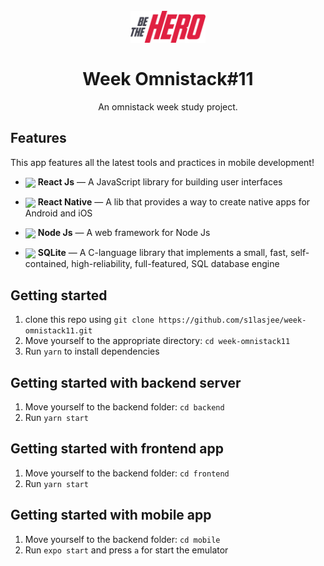
<h1 align="center">
<br>
  <img src="./frontend/src/assets/logo.svg" alt="Be The Hero" width="120">
<br>
<br>
  Week Omnistack#11
</h1>

<p align="center">An omnistack week study project.</p>

## Features
[//]: # (Add the features of your project here:)
This app features all the latest tools and practices in mobile development!

- <img src="https://cdn.worldvectorlogo.com/logos/react.svg" width="23" align="center"/> **React Js** — A JavaScript library for building user interfaces
- <img src="https://cdn.worldvectorlogo.com/logos/react.svg" width="23" align="center"/> **React Native** — A lib that provides a way to create native apps for Android and iOS

- <img src="https://image.flaticon.com/icons/svg/919/919825.svg" align="center" width="23"/> **Node Js** — A web framework for Node Js

- <img src="https://dwglogo.com/wp-content/uploads/2018/03/SQLite_Vector_logo.png" width="35" align="center"/> **SQLite** — A C-language library that implements a small, fast, self-contained, high-reliability, full-featured, SQL database engine

## Getting started

1. clone this repo using `git clone https://github.com/s1lasjee/week-omnistack11.git`
2. Move yourself to the appropriate directory: `cd week-omnistack11`
3. Run `yarn` to install dependencies

## Getting started with backend server

1. Move yourself to the backend folder: `cd backend`
2. Run `yarn start`

## Getting started with frontend app

1. Move yourself to the backend folder: `cd frontend` 
2. Run `yarn start`

## Getting started with mobile app

1. Move yourself to the backend folder: `cd mobile` 
2. Run `expo start` and press `a` for start the emulator